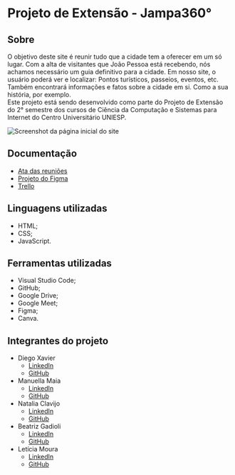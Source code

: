 # Projeto de Extensão - Jampa360°
## Sobre
O objetivo deste site é reunir tudo que a cidade tem a oferecer em um só lugar. Com a alta de visitantes que João Pessoa está recebendo, nós achamos necessário um guia definitivo para a cidade. Em nosso site, o usuário poderá ver e localizar: Pontos turísticos, passeios, eventos, etc.<br>
Também encontrará informações e fatos sobre a cidade em si. Como a sua história, por exemplo.<br>
Este projeto está sendo desenvolvido como parte do Projeto de Extensão do 2° semestre dos cursos de Ciência da Computação e Sistemas para Internet do Centro Universitário UNIESP.

![Screenshot da página inicial do site](./doc-imagens/paginainicial_screenshot.png)

## Documentação
- [Ata das reuniões](https://docs.google.com/document/d/1_ZCmPI70XSO4YOzg3NjfftNfsfbXj9Vk51qXqqoinhY/edit?tab=t.0)
- [Projeto do Figma](https://www.figma.com/design/RQlfgx2TLuDEVz2y57TZXt/Projeto-de-Extens%C3%A3o?node-id=0-1&p=f)
- [Trello](https://trello.com/b/zRzz2r6N/projeto-extensionista-jampa-360)

## Linguagens utilizadas
- HTML;
- CSS;
- JavaScript.

## Ferramentas utilizadas
- Visual Studio Code;
- GitHub;
- Google Drive;
- Google Meet;
- Figma;
- Canva.

## Integrantes do projeto
- Diego Xavier
    - [LinkedIn](https://www.linkedin.com/in/diego-xavier-6ba379241/)
    - [GitHub](https://github.com/DmlXavier)
- Manuella Maia
    - [LinkedIn](https://www.linkedin.com/in/manuella-maia-bb31ba357/)
    - [GitHub](https://github.com/Manuumaia)
- Natalia Clavijo
    - [LinkedIn](https://www.linkedin.com/in/natalia-clavijos/)
    - [GitHub](https://github.com/nataliaclavijo82)
- Beatriz Gadioli
    - [LinkedIn](https://www.linkedin.com/in/beatriz-gadioli-870245343/)
    - [GitHub](https://github.com/BiaGadioli)
- Letícia Moura
    - [LinkedIn](https://www.linkedin.com/in/let%C3%ADcia-moura-83364b324/)
    - [GitHub](https://github.com/letmouram)
